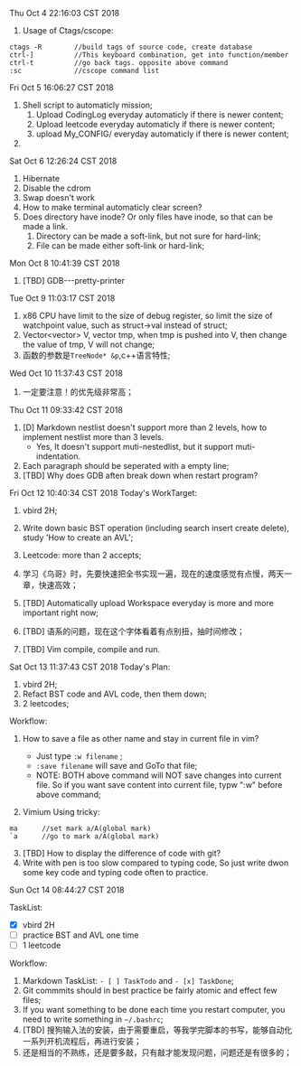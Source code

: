 Thu Oct  4 22:16:03 CST 2018
1. Usage of Ctags/cscope:
```
ctags -R 		//build tags of source code, create database
ctrl-]			//This keyboard combination, get into function/member
ctrl-t			//go back tags. opposite above command
:sc 			//cscope command list
```


Fri Oct  5 16:06:27 CST 2018
1. Shell script to automaticly mission;
	1. Upload CodingLog everyday automaticly if there is newer content;
	2. Upload leetcode everyday automaticly if there is newer content;
	3. upload My_CONFIG/ everyday automaticly if there is newer content;
2. 


Sat Oct  6 12:26:24 CST 2018
1. Hibernate
2. Disable the cdrom
3. Swap doesn't work
4. How to make terminal automaticly clear screen?
5. Does directory have inode? Or only files have inode, so that can be made a link.  
	1. Directory can be made a soft-link, but not sure for hard-link;
	2. File can be made either soft-link or hard-link;


Mon Oct  8 10:41:39 CST 2018
1. [TBD] GDB---pretty-printer 

Tue Oct  9 11:03:17 CST 2018
1. x86 CPU have limit to the size of debug register, so limit the size of watchpoint value, such as struct->val instead of struct;
2. Vector<vector<int>> V, vector tmp, when tmp is pushed into V, then change the value of tmp, V will not change;
3. 函数的参数是`TreeNode* &p`,c++语言特性;

Wed Oct 10 11:37:43 CST 2018
1. 一定要注意！的优先级非常高； 


Thu Oct 11 09:33:42 CST 2018
1. [D] Markdown nestlist doesn't support more than 2 levels, how to implement nestlist more than 3 levels. 
	* Yes, It doesn't support muti-nestedlist, but it support muti-indentation.  
2. Each paragraph should be seperated with a empty line; 
3. [TBD] Why does GDB aften break down when restart program? 

Fri Oct 12 10:40:34 CST 2018
Today's WorkTarget:
1. vbird 2H;
2. Write down basic BST operation (including search insert create delete), study 'How to create an AVL';
3. Leetcode: more than 2 accepts; 


1. 学习《鸟哥》时，先要快速把全书实现一遍，现在的速度感觉有点慢，两天一章，快速高效；
2. [TBD] Automatically upload Workspace everyday is more and more important right now; 
3. [TBD] 语系的问题，现在这个字体看着有点别扭，抽时间修改；
4. [TBD] Vim <F7> compile, <F8>compile and run. 



Sat Oct 13 11:37:43 CST 2018
Today's Plan:
1. vbird 2H;
2. Refact BST code and AVL code, then them down;
3. 2 leetcodes;
 

Workflow:
1. How to save a file as other name and stay in current file in vim? 
	* Just type `:w filename` ;
	* `:save filename` will save and GoTo that file;
	* NOTE: BOTH above command will NOT save changes into current file. So if you want save content into current file, typw ":w" before above command;

2. Vimium Using tricky:
```
ma 		//set mark a/A(global mark)
`a		//go to mark a/A(global mark)
```
3. [TBD] How to display the difference of code with git? 
4. Write with pen is too slow compared to typing code, So just write dwon some key code and typing code often to practice. 


Sun Oct 14 08:44:27 CST 2018

TaskList:
- [x] vbird 2H
- [ ] practice BST and AVL one time
- [ ] 1 leetcode

Workflow:
1. Markdown TaskList: `- [ ] TaskTodo` and `- [x] TaskDone`;
2. Git commmits should in best practice be fairly atomic and effect few files;
3. If you want something to be done each time you restart computer, you need to write something in `~/.bashrc`;
4. [TBD] 搜狗输入法的安装，由于需要重启，等我学完脚本的书写，能够自动化一系列开机流程后，再进行安装；
5. 还是相当的不熟练，还是要多敲，只有敲才能发现问题，问题还是有很多的；

